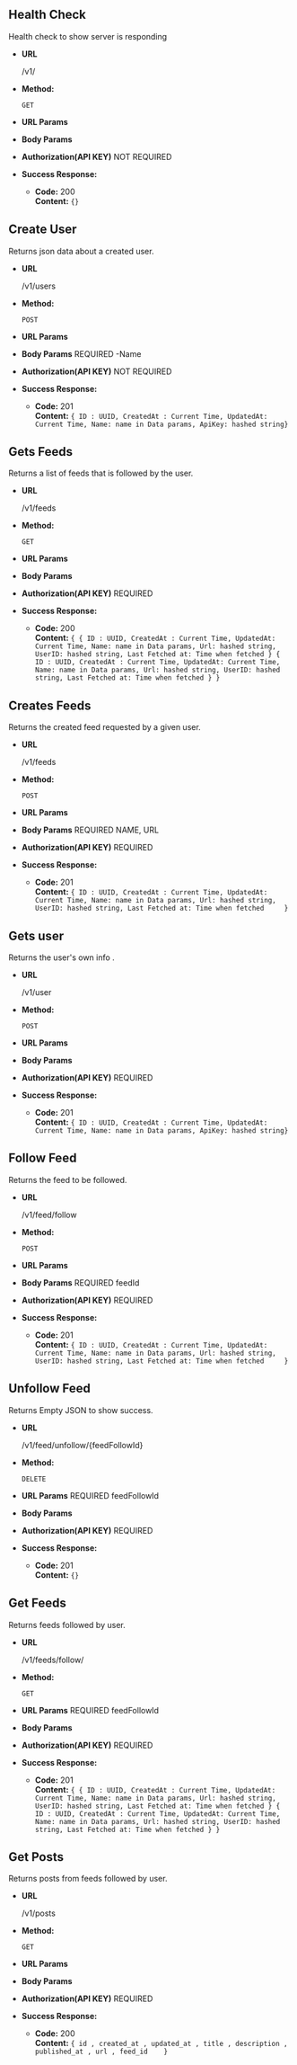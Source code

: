 **Health Check**
----
  Health check to show server is responding
* **URL**

  /v1/

* **Method:**

  `GET`
  
*  **URL Params**
 
* **Body Params**

*  **Authorization(API KEY)**
    NOT REQUIRED

* **Success Response:**

  * **Code:** 200 <br />
    **Content:** `{}`

**Create User**
----
  Returns json data about a created user.
* **URL**

  /v1/users

* **Method:**

  `POST`
  
*  **URL Params**
 
* **Body Params**
   REQUIRED -Name

*  **Authorization(API KEY)**
    NOT REQUIRED

* **Success Response:**

  * **Code:** 201 <br />
    **Content:** `{ ID : UUID, CreatedAt : Current Time, UpdatedAt: Current Time, Name: name in Data params, ApiKey: hashed string}`
 
**Gets Feeds**
----
  Returns a list of feeds that is followed by the user.

* **URL**

  /v1/feeds

* **Method:**

  `GET`
  
*  **URL Params**
 
* **Body Params**

*  **Authorization(API KEY)**
   REQUIRED

* **Success Response:**

  * **Code:** 200 <br />
    **Content:** `{
          {
            ID : UUID, CreatedAt : Current Time,
            UpdatedAt: Current Time, Name: name in Data params,
            Url: hashed string, UserID: hashed string, Last Fetched at: Time when fetched
          }
          {
            ID : UUID, CreatedAt : Current Time,
            UpdatedAt: Current Time, Name: name in Data params,
            Url: hashed string, UserID: hashed string, Last Fetched at: Time when fetched
          }
    }`
 
**Creates Feeds**
----
  Returns the created feed requested by a given user.

* **URL**

  /v1/feeds

* **Method:**

  `POST`
  
*  **URL Params**
 
* **Body Params**
   REQUIRED NAME, URL

*  **Authorization(API KEY)**
   REQUIRED

* **Success Response:**

  * **Code:** 201 <br />
    **Content:** `{
            ID : UUID, CreatedAt : Current Time,
            UpdatedAt: Current Time, Name: name in Data params,
            Url: hashed string, UserID: hashed string, Last Fetched at: Time when fetched    
    }`
 
**Gets user**
----
  Returns the user's own info .

* **URL**

  /v1/user

* **Method:**

  `POST`
  
*  **URL Params**
 
* **Body Params**

*  **Authorization(API KEY)**
   REQUIRED

* **Success Response:**

  * **Code:** 201 <br />
    **Content:** `{ ID : UUID, CreatedAt : Current Time, UpdatedAt: Current Time, Name: name in Data params, ApiKey: hashed string}`

**Follow Feed**
----
  Returns the feed to be followed.

* **URL**

  /v1/feed/follow

* **Method:**

  `POST`
  
*  **URL Params**
 
* **Body Params**
  REQUIRED feedId

*  **Authorization(API KEY)**
   REQUIRED

* **Success Response:**

  * **Code:** 201 <br />
    **Content:** `{
            ID : UUID, CreatedAt : Current Time,
            UpdatedAt: Current Time, Name: name in Data params,
            Url: hashed string, UserID: hashed string, Last Fetched at: Time when fetched    
    }`

**Unfollow Feed**
----
  Returns Empty JSON to show success.

* **URL**

  /v1/feed/unfollow/{feedFollowId}

* **Method:**

  `DELETE`
  
*  **URL Params**
   REQUIRED feedFollowId
 
* **Body Params**

*  **Authorization(API KEY)**
   REQUIRED

* **Success Response:**

  * **Code:** 201 <br />
    **Content:** `{}`

**Get Feeds**
----
  Returns feeds followed by user.

* **URL**

  /v1/feeds/follow/

* **Method:**

  `GET`
  
*  **URL Params**
   REQUIRED feedFollowId
 
* **Body Params**

*  **Authorization(API KEY)**
   REQUIRED

* **Success Response:**

  * **Code:** 201 <br />
    **Content:** `{
          {
            ID : UUID, CreatedAt : Current Time,
            UpdatedAt: Current Time, Name: name in Data params,
            Url: hashed string, UserID: hashed string, Last Fetched at: Time when fetched
          }
          {
            ID : UUID, CreatedAt : Current Time,
            UpdatedAt: Current Time, Name: name in Data params,
            Url: hashed string, UserID: hashed string, Last Fetched at: Time when fetched
          }
    }`

**Get Posts**
----
  Returns posts from feeds followed by user.

* **URL**

  /v1/posts

* **Method:**

  `GET`
  
*  **URL Params**
   
* **Body Params**

*  **Authorization(API KEY)**
   REQUIRED

* **Success Response:**

  * **Code:** 200 <br />
    **Content:** `{
            id ,
            created_at ,
            updated_at ,
            title ,
            description ,
            published_at ,
            url ,
            feed_id   
    }`